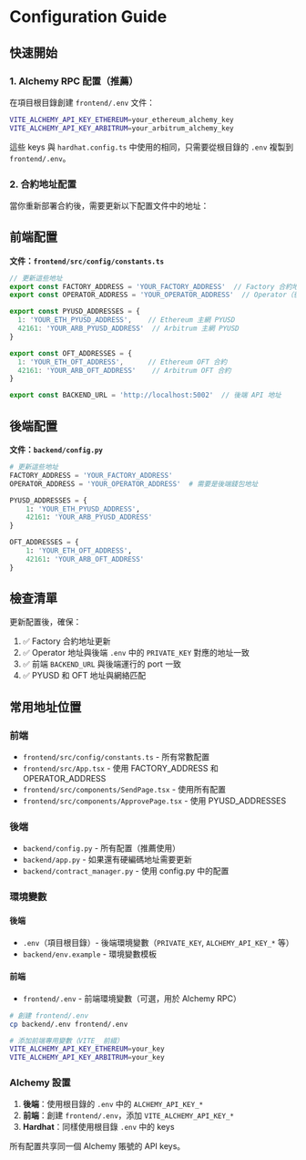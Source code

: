 # Configuration Guide

## 快速開始

### 1. Alchemy RPC 配置（推薦）

在項目根目錄創建 `frontend/.env` 文件：

```bash
VITE_ALCHEMY_API_KEY_ETHEREUM=your_ethereum_alchemy_key
VITE_ALCHEMY_API_KEY_ARBITRUM=your_arbitrum_alchemy_key
```

這些 keys 與 `hardhat.config.ts` 中使用的相同，只需要從根目錄的 `.env` 複製到 `frontend/.env`。

### 2. 合約地址配置

當你重新部署合約後，需要更新以下配置文件中的地址：

## 前端配置

**文件：`frontend/src/config/constants.ts`**

```typescript
// 更新這些地址
export const FACTORY_ADDRESS = 'YOUR_FACTORY_ADDRESS'  // Factory 合約地址
export const OPERATOR_ADDRESS = 'YOUR_OPERATOR_ADDRESS'  // Operator（後端）錢包地址

export const PYUSD_ADDRESSES = {
  1: 'YOUR_ETH_PYUSD_ADDRESS',    // Ethereum 主網 PYUSD
  42161: 'YOUR_ARB_PYUSD_ADDRESS'  // Arbitrum 主網 PYUSD
}

export const OFT_ADDRESSES = {
  1: 'YOUR_ETH_OFT_ADDRESS',      // Ethereum OFT 合約
  42161: 'YOUR_ARB_OFT_ADDRESS'    // Arbitrum OFT 合約
}

export const BACKEND_URL = 'http://localhost:5002'  // 後端 API 地址
```

## 後端配置

**文件：`backend/config.py`**

```python
# 更新這些地址
FACTORY_ADDRESS = 'YOUR_FACTORY_ADDRESS'
OPERATOR_ADDRESS = 'YOUR_OPERATOR_ADDRESS'  # 需要是後端錢包地址

PYUSD_ADDRESSES = {
    1: 'YOUR_ETH_PYUSD_ADDRESS',
    42161: 'YOUR_ARB_PYUSD_ADDRESS'
}

OFT_ADDRESSES = {
    1: 'YOUR_ETH_OFT_ADDRESS',
    42161: 'YOUR_ARB_OFT_ADDRESS'
}
```

## 檢查清單

更新配置後，確保：

1. ✅ Factory 合約地址更新
2. ✅ Operator 地址與後端 `.env` 中的 `PRIVATE_KEY` 對應的地址一致
3. ✅ 前端 `BACKEND_URL` 與後端運行的 port 一致
4. ✅ PYUSD 和 OFT 地址與網絡匹配

## 常用地址位置

### 前端
- `frontend/src/config/constants.ts` - 所有常數配置
- `frontend/src/App.tsx` - 使用 FACTORY_ADDRESS 和 OPERATOR_ADDRESS
- `frontend/src/components/SendPage.tsx` - 使用所有配置
- `frontend/src/components/ApprovePage.tsx` - 使用 PYUSD_ADDRESSES

### 後端
- `backend/config.py` - 所有配置（推薦使用）
- `backend/app.py` - 如果還有硬編碼地址需要更新
- `backend/contract_manager.py` - 使用 config.py 中的配置

### 環境變數

#### 後端
- `.env`（項目根目錄）- 後端環境變數（`PRIVATE_KEY`, `ALCHEMY_API_KEY_*` 等）
- `backend/env.example` - 環境變數模板

#### 前端
- `frontend/.env` - 前端環境變數（可選，用於 Alchemy RPC）
```bash
# 創建 frontend/.env
cp backend/.env frontend/.env

# 添加前端專用變數（VITE_ 前綴）
VITE_ALCHEMY_API_KEY_ETHEREUM=your_key
VITE_ALCHEMY_API_KEY_ARBITRUM=your_key
```

### Alchemy 設置

1. **後端**：使用根目錄的 `.env` 中的 `ALCHEMY_API_KEY_*`
2. **前端**：創建 `frontend/.env`，添加 `VITE_ALCHEMY_API_KEY_*`
3. **Hardhat**：同樣使用根目錄 `.env` 中的 keys

所有配置共享同一個 Alchemy 賬號的 API keys。

